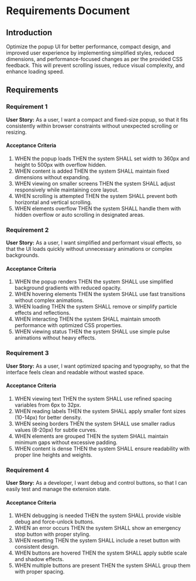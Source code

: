 # Requirements Document

## Introduction

Optimize the popup UI for better performance, compact design, and improved user experience by implementing simplified styles, reduced dimensions, and performance-focused changes as per the provided CSS feedback. This will prevent scrolling issues, reduce visual complexity, and enhance loading speed.

## Requirements

### Requirement 1

**User Story:** As a user, I want a compact and fixed-size popup, so that it fits consistently within browser constraints without unexpected scrolling or resizing.

#### Acceptance Criteria

1. WHEN the popup loads THEN the system SHALL set width to 360px and height to 500px with overflow hidden.
2. WHEN content is added THEN the system SHALL maintain fixed dimensions without expanding.
3. WHEN viewing on smaller screens THEN the system SHALL adjust responsively while maintaining core layout.
4. WHEN scrolling is attempted THEN the system SHALL prevent both horizontal and vertical scrolling.
5. WHEN elements overflow THEN the system SHALL handle them with hidden overflow or auto scrolling in designated areas.

### Requirement 2

**User Story:** As a user, I want simplified and performant visual effects, so that the UI loads quickly without unnecessary animations or complex backgrounds.

#### Acceptance Criteria

1. WHEN the popup renders THEN the system SHALL use simplified background gradients with reduced opacity.
2. WHEN hovering elements THEN the system SHALL use fast transitions without complex animations.
3. WHEN loading THEN the system SHALL remove or simplify particle effects and reflections.
4. WHEN interacting THEN the system SHALL maintain smooth performance with optimized CSS properties.
5. WHEN viewing status THEN the system SHALL use simple pulse animations without heavy effects.

### Requirement 3

**User Story:** As a user, I want optimized spacing and typography, so that the interface feels clean and readable without wasted space.

#### Acceptance Criteria

1. WHEN viewing text THEN the system SHALL use refined spacing variables from 6px to 32px.
2. WHEN reading labels THEN the system SHALL apply smaller font sizes (10-14px) for better density.
3. WHEN seeing borders THEN the system SHALL use smaller radius values (8-20px) for subtle curves.
4. WHEN elements are grouped THEN the system SHALL maintain minimum gaps without excessive padding.
5. WHEN content is dense THEN the system SHALL ensure readability with proper line heights and weights.

### Requirement 4

**User Story:** As a developer, I want debug and control buttons, so that I can easily test and manage the extension state.

#### Acceptance Criteria

1. WHEN debugging is needed THEN the system SHALL provide visible debug and force-unlock buttons.
2. WHEN an error occurs THEN the system SHALL show an emergency stop button with proper styling.
3. WHEN resetting THEN the system SHALL include a reset button with consistent design.
4. WHEN buttons are hovered THEN the system SHALL apply subtle scale and shadow effects.
5. WHEN multiple buttons are present THEN the system SHALL group them with proper spacing. 
